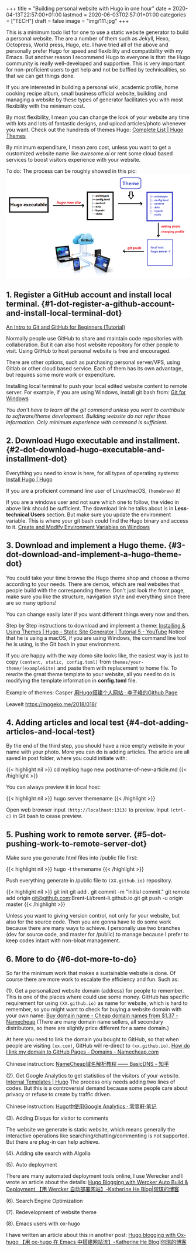 +++
title = "Building personal website with Hugo in one hour"
date = 2020-04-13T22:57:00+01:00
lastmod = 2020-06-03T02:57:01+01:00
categories = ["TECH"]
draft = false
image = "img/111.jpg"
+++

This is a minimum todo list for one to use a static website generator to build a
personal website. The are a number of them such as Jekyll, Hexo, Octopress, World press,
Hugo, etc. I have tried all of the above and personally prefer Hugo for speed and
flexibility and compatibility with my Emacs. But another reason I recommend Hugo
to everyone is that: the Hugo community is really well-developed and supportive.
This is very important for non-proficient users to get help and not be baffled
by technicalities, so that we can get things done.

If you are interested in building a personal wiki, academic profile, home
cooking recipe album, small business official website, building and managing a
website by these types of generator facilitates you with most flexibility with the
minimum cost.

By most flexibility, I mean you can change the look of your website any time
with lots and lots of fantastic designs, and upload articles/photo whenever you want.
Check out the hundreds of themes Hugo:
[Complete List | Hugo Themes](https://themes.gohugo.io/)

By minimum expenditure, I mean zero cost, unless you want to get a customized
website name like _awesome.ai_ or rent some cloud based services to boost
visitors experience with your website.

To do:
The process can be roughly showed in this pic:
![](/img/hugo.png)


## 1. Register a GitHub account and install local terminal. {#1-dot-register-a-github-account-and-install-local-terminal-dot}

[An Intro to Git and GitHub for Beginners (Tutorial)](https://product.hubspot.com/blog/git-and-github-tutorial-for-beginners)

Normally people use GitHub to share and maintain code repositories with
collaboration. But it can also host website repository for other people to visit. Using GitHub to
host personal website is free and encouraged.

There are other options, such as purchasing personal server/VPS, using Gitlab or
other cloud based service. Each of them has its own advantage, but requires some more work or expenditure.

Installing local terminal to push your local edited website content to remote
server. For example, if you are using Windows, install git bash from: [Git for Windows](https://gitforwindows.org/)

_You don't have to learn all the git command unless you want to contribute to software/theme development. Building website do not refer those information. Only minimum
experience with command is sufficient._


## 2. Download Hugo executable and installment. {#2-dot-download-hugo-executable-and-installment-dot}

Everything you need to know is here, for all types of operating systems:
[Install Hugo | Hugo](https://gohugo.io/getting-started/installing/)

If you are a proficient command line user of Linux/macOS, `(homebrew)` it!

If you are a windows user and not sure which one to follow, the video in above
link should be sufficient. The download link he talks about is in **Less-technical Users** section. But make sure you update the environment variable. This
is where your git bash could find the Hugo binary and access to it.
[Create and Modify Environment Variables on Windows](https://docs.oracle.com/en/database/oracle/r-enterprise/1.5.1/oread/creating-and-modifying-environment-variables-on-windows.html#GUID-DD6F9982-60D5-48F6-8270-A27EC53807D0)


## 3. Download and implement a Hugo theme. {#3-dot-download-and-implement-a-hugo-theme-dot}

You could take your time browse the Hugo theme shop and choose a theme according
to your needs. There are demos, which are real websites that people build with the
corresponding theme. Don't just look the front page, make sure you like the
structure, navigation style and everything since there are so many options!

You can change easily later if you want different things every now and then.

Step by Step instructions to download and implement a theme:
[Installing & Using Themes | Hugo - Static Site Generator | Tutorial 5 - YouTube](https://www.youtube.com/watch?v=L34JL%5F3Jkyc)
Notice that he is using a macOS, if you are using Windows, the command line tool
he is using, is the Git bash in your environment.

If you are happy with the way domo site looks like, the easiest way is just to copy `(content, static,
config.toml)` from `themes/your-theme/(exampleSite)` and paste them with replacement to
home file. To rewrite the great theme template to your website, all you need to do is modifying
the template information in **config.toml** file.

Example of themes:
Casper [用Hugo搭建个人网站 · 李子峰的Github Page](https://brent-li.github.io/post/build-personal-site-with-hugo/)

LeaveIt <https://mogeko.me/2018/018/>


## 4. Adding articles and local test {#4-dot-adding-articles-and-local-test}

By the end of the third step, you should have a nice empty website in your name
with your photo. More you can do is adding articles. The article are all saved
in post folder, where you could initiate with:

{{< highlight nil >}}
cd myblog
hugo new post/name-of-new-article.md
{{< /highlight >}}

You can always preview it in local host:

{{< highlight nil >}}
hugo server themename
{{< /highlight >}}

Open web browser input `(http://localhost:1313)` to preview. Input `(ctrl-c)` in
Git bash to cease preview.


## 5. Pushing work to remote server. {#5-dot-pushing-work-to-remote-server-dot}

Make sure you generate html files into /public file first:

{{< highlight nil >}}
hugo -t themename
{{< /highlight >}}

Push everything generate in /public file to `(XX.github.io)` repository.

{{< highlight nil >}}
git init
git add .
git commit -m "Initial commit."
git remote add origin git@github.com:Brent-Li/brent-li.github.io.git
git push -u origin master
{{< /highlight >}}

Unless you want to giving version control, not only for your website, but also for the
source code. Then you are gonna have to do some work because there are many ways
to achieve. I personally use two branches (dev for source code, and master for
/public) to manage because I prefer to keep codes intact with non-bloat management.


## 6. More to do {#6-dot-more-to-do}

So far the minimum work that makes a sustainable website is done. Of course
there are more work to escalate the efficiency and fun. Such as:

(1). Get a personalized website domain (address) for people to remember.
This is one of the places where could use some money. GitHub has specific
requirement for using `(XX.github.io)` as name for website, which is hard to
remember, so you might want to check for buying a website domain with your own name:
[Buy domain name - Cheap domain names from $1.37 - Namecheap](https://www.namecheap.com/)
(There are many domain name sellers, all secondary distributors, so there are
slightly price different for a same domain.)

At here you need to link the domain you bought to GitHub, so that when people
are visiting `(xx.com)`, GitHub will re-direct to `(xx.github.io)`.
[How do I link my domain to GitHub Pages - Domains - Namecheap.com](https://www.namecheap.com/support/knowledgebase/article.aspx/9645/2208/how-do-i-link-my-domain-to-github-pages)

Chinese instruction:
[NameCheap域名解析教程 —— BasicDNS - 知乎](https://zhuanlan.zhihu.com/p/33261777)

(2). Get Google Analytics to get statistics of the visitors of your website.
[Internal Templates | Hugo](https://gohugo.io/templates/internal/)
The process only needs adding two lines of codes. But this is a controversial demand because some people care about privacy or refuse
to create by traffic driven.

Chinese instruction:
[Hugo中使用Google Analytics · 零壹軒·笔记](https://note.qidong.name/2017/07/05/google-analytics-in-hugo/)

(3). Adding Disqus for visitor to comments

The website we generate is static website, which means generally the interactive
operations like searching/chatting/commenting is not supported. But there are
plug-in can help achieve.

(4). Adding site search with Algolia

(5). Auto deployment

There are many automated deployment tools online, I use Werecker and I wrote an
article about the details:
[Hugo Blogging with Wercker Auto Build & Deployment 【用 Wercker 自动部署网站】-Katherine He Blog|何琪的博客](http://localhost:1313/post/hugo-blogging-with-wercker-auto-build-deployment/)

(6). Search Engine Optimization

(7). Redevelopment of website theme

(8). Emacs users with ox-hugo

I have written an article about this in another post:
[Hugo blogging with Ox-hugo 【用 ox-hugo 在 Emacs 中搭建网站流】-Katherine He Blog|何琪的博客](https://sheishe.xyz/post/hugo-blogging-with-ox-hugo/)
